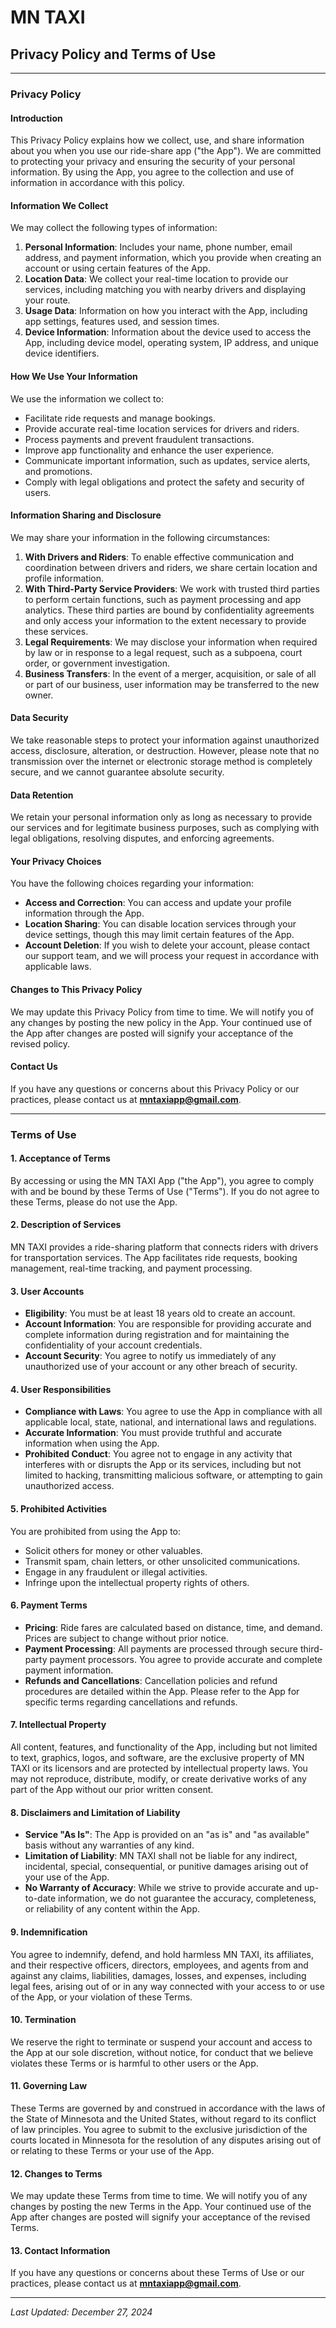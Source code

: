 # MN TAXI

## Privacy Policy and Terms of Use

---

### Privacy Policy

#### Introduction
This Privacy Policy explains how we collect, use, and share information about you when you use our ride-share app ("the App"). We are committed to protecting your privacy and ensuring the security of your personal information. By using the App, you agree to the collection and use of information in accordance with this policy.

#### Information We Collect
We may collect the following types of information:
1. **Personal Information**: Includes your name, phone number, email address, and payment information, which you provide when creating an account or using certain features of the App.
2. **Location Data**: We collect your real-time location to provide our services, including matching you with nearby drivers and displaying your route.
3. **Usage Data**: Information on how you interact with the App, including app settings, features used, and session times.
4. **Device Information**: Information about the device used to access the App, including device model, operating system, IP address, and unique device identifiers.

#### How We Use Your Information
We use the information we collect to:
- Facilitate ride requests and manage bookings.
- Provide accurate real-time location services for drivers and riders.
- Process payments and prevent fraudulent transactions.
- Improve app functionality and enhance the user experience.
- Communicate important information, such as updates, service alerts, and promotions.
- Comply with legal obligations and protect the safety and security of users.

#### Information Sharing and Disclosure
We may share your information in the following circumstances:
1. **With Drivers and Riders**: To enable effective communication and coordination between drivers and riders, we share certain location and profile information.
2. **With Third-Party Service Providers**: We work with trusted third parties to perform certain functions, such as payment processing and app analytics. These third parties are bound by confidentiality agreements and only access your information to the extent necessary to provide these services.
3. **Legal Requirements**: We may disclose your information when required by law or in response to a legal request, such as a subpoena, court order, or government investigation.
4. **Business Transfers**: In the event of a merger, acquisition, or sale of all or part of our business, user information may be transferred to the new owner.

#### Data Security
We take reasonable steps to protect your information against unauthorized access, disclosure, alteration, or destruction. However, please note that no transmission over the internet or electronic storage method is completely secure, and we cannot guarantee absolute security.

#### Data Retention
We retain your personal information only as long as necessary to provide our services and for legitimate business purposes, such as complying with legal obligations, resolving disputes, and enforcing agreements.

#### Your Privacy Choices
You have the following choices regarding your information:
- **Access and Correction**: You can access and update your profile information through the App.
- **Location Sharing**: You can disable location services through your device settings, though this may limit certain features of the App.
- **Account Deletion**: If you wish to delete your account, please contact our support team, and we will process your request in accordance with applicable laws.

#### Changes to This Privacy Policy
We may update this Privacy Policy from time to time. We will notify you of any changes by posting the new policy in the App. Your continued use of the App after changes are posted will signify your acceptance of the revised policy.

#### Contact Us
If you have any questions or concerns about this Privacy Policy or our practices, please contact us at **mntaxiapp@gmail.com**.

---

### Terms of Use

#### 1. Acceptance of Terms
By accessing or using the MN TAXI App ("the App"), you agree to comply with and be bound by these Terms of Use ("Terms"). If you do not agree to these Terms, please do not use the App.

#### 2. Description of Services
MN TAXI provides a ride-sharing platform that connects riders with drivers for transportation services. The App facilitates ride requests, booking management, real-time tracking, and payment processing.

#### 3. User Accounts
- **Eligibility**: You must be at least 18 years old to create an account.
- **Account Information**: You are responsible for providing accurate and complete information during registration and for maintaining the confidentiality of your account credentials.
- **Account Security**: You agree to notify us immediately of any unauthorized use of your account or any other breach of security.

#### 4. User Responsibilities
- **Compliance with Laws**: You agree to use the App in compliance with all applicable local, state, national, and international laws and regulations.
- **Accurate Information**: You must provide truthful and accurate information when using the App.
- **Prohibited Conduct**: You agree not to engage in any activity that interferes with or disrupts the App or its services, including but not limited to hacking, transmitting malicious software, or attempting to gain unauthorized access.

#### 5. Prohibited Activities
You are prohibited from using the App to:
- Solicit others for money or other valuables.
- Transmit spam, chain letters, or other unsolicited communications.
- Engage in any fraudulent or illegal activities.
- Infringe upon the intellectual property rights of others.

#### 6. Payment Terms
- **Pricing**: Ride fares are calculated based on distance, time, and demand. Prices are subject to change without prior notice.
- **Payment Processing**: All payments are processed through secure third-party payment processors. You agree to provide accurate and complete payment information.
- **Refunds and Cancellations**: Cancellation policies and refund procedures are detailed within the App. Please refer to the App for specific terms regarding cancellations and refunds.

#### 7. Intellectual Property
All content, features, and functionality of the App, including but not limited to text, graphics, logos, and software, are the exclusive property of MN TAXI or its licensors and are protected by intellectual property laws. You may not reproduce, distribute, modify, or create derivative works of any part of the App without our prior written consent.

#### 8. Disclaimers and Limitation of Liability
- **Service "As Is"**: The App is provided on an "as is" and "as available" basis without any warranties of any kind.
- **Limitation of Liability**: MN TAXI shall not be liable for any indirect, incidental, special, consequential, or punitive damages arising out of your use of the App.
- **No Warranty of Accuracy**: While we strive to provide accurate and up-to-date information, we do not guarantee the accuracy, completeness, or reliability of any content within the App.

#### 9. Indemnification
You agree to indemnify, defend, and hold harmless MN TAXI, its affiliates, and their respective officers, directors, employees, and agents from and against any claims, liabilities, damages, losses, and expenses, including legal fees, arising out of or in any way connected with your access to or use of the App, or your violation of these Terms.

#### 10. Termination
We reserve the right to terminate or suspend your account and access to the App at our sole discretion, without notice, for conduct that we believe violates these Terms or is harmful to other users or the App.

#### 11. Governing Law
These Terms are governed by and construed in accordance with the laws of the State of Minnesota and the United States, without regard to its conflict of law principles. You agree to submit to the exclusive jurisdiction of the courts located in Minnesota for the resolution of any disputes arising out of or relating to these Terms or your use of the App.

#### 12. Changes to Terms
We may update these Terms from time to time. We will notify you of any changes by posting the new Terms in the App. Your continued use of the App after changes are posted will signify your acceptance of the revised Terms.

#### 13. Contact Information
If you have any questions or concerns about these Terms of Use or our practices, please contact us at **mntaxiapp@gmail.com**.

---

*Last Updated: December 27, 2024*
